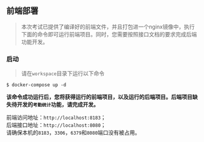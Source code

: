  ## 前端部署
> 本次考试已提供了编译好的前端文件，并且打包进一个nginx镜像中，执行下面的命令即可运行前端项目。同时，您需要按照接口文档的要求完成后端功能开发。

### 启动
> 请在`workspace`目录下运行以下命令
```shell
$ docker-compose up -d
```
**该命令成功运行后，您将获得运行的前端项目，以及运行的后端项目。后端项目缺失待开发的`考勤统计`功能，请完成开发。**

前端访问地址：`http://localhost:8183`；    
后端接口地址：`http://localhost:8080`；    
请确保本机的`8183`，`3306`，`6379`和`8080`端口没有被占用。
